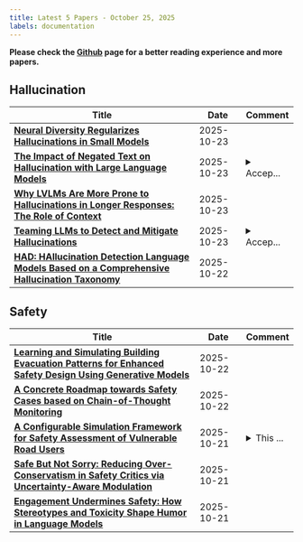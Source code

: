 ```yaml
---
title: Latest 5 Papers - October 25, 2025
labels: documentation
---
```

**Please check the [Github](https://github.com/dingyue772/DailyArxiv) page for a better reading experience and more papers.**

## Hallucination
| **Title** | **Date** | **Comment** |
| --- | --- | --- |
| **[Neural Diversity Regularizes Hallucinations in Small Models](http://arxiv.org/abs/2510.20690v1)** | 2025-10-23 |  |
| **[The Impact of Negated Text on Hallucination with Large Language Models](http://arxiv.org/abs/2510.20375v1)** | 2025-10-23 | <details><summary>Accep...</summary><p>Accepted to the EMNLP 2025</p></details> |
| **[Why LVLMs Are More Prone to Hallucinations in Longer Responses: The Role of Context](http://arxiv.org/abs/2510.20229v1)** | 2025-10-23 |  |
| **[Teaming LLMs to Detect and Mitigate Hallucinations](http://arxiv.org/abs/2510.19507v2)** | 2025-10-23 | <details><summary>Accep...</summary><p>Accepted to NeurIPS 2025 workshop on Reliable ML from Unreliable Data</p></details> |
| **[HAD: HAllucination Detection Language Models Based on a Comprehensive Hallucination Taxonomy](http://arxiv.org/abs/2510.19318v1)** | 2025-10-22 |  |

## Safety
| **Title** | **Date** | **Comment** |
| --- | --- | --- |
| **[Learning and Simulating Building Evacuation Patterns for Enhanced Safety Design Using Generative Models](http://arxiv.org/abs/2510.19623v1)** | 2025-10-22 |  |
| **[A Concrete Roadmap towards Safety Cases based on Chain-of-Thought Monitoring](http://arxiv.org/abs/2510.19476v1)** | 2025-10-22 |  |
| **[A Configurable Simulation Framework for Safety Assessment of Vulnerable Road Users](http://arxiv.org/abs/2510.19097v1)** | 2025-10-21 | <details><summary>This ...</summary><p>This work has been accepted by the 2025 International Conference on Cyber-physical Social Intelligence (CPSI 2025)</p></details> |
| **[Safe But Not Sorry: Reducing Over-Conservatism in Safety Critics via Uncertainty-Aware Modulation](http://arxiv.org/abs/2510.18478v1)** | 2025-10-21 |  |
| **[Engagement Undermines Safety: How Stereotypes and Toxicity Shape Humor in Language Models](http://arxiv.org/abs/2510.18454v1)** | 2025-10-21 |  |

